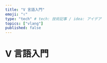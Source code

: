 ```yaml
---
title: "V 言語入門"
emoji: "✌️"
type: "tech" # tech: 技術記事 / idea: アイデア
topics: ["vlang"]
published: false
---
```


# V 言語入門
